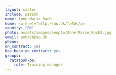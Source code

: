```yaml
---
layout: master
include: person
name: Anne-Marie Bach
home: <a href="http://au.dk/">AU</a>
country: "DK"
photo: assets/images/people/Anne-Marie_Bach2.jpg
email: ambach@au.dk
phone:
on_contract: yes
has_been_on_contract: yes
groups:
  ratatosk-po:
    role: Training manager
---
```


